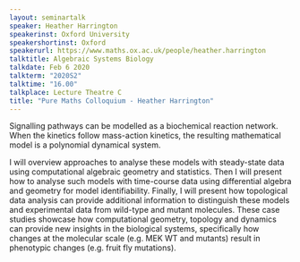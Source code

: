```yaml
---
layout: seminartalk
speaker: Heather Harrington
speakerinst: Oxford University
speakershortinst: Oxford
speakerurl: https://www.maths.ox.ac.uk/people/heather.harrington
talktitle: Algebraic Systems Biology
talkdate: Feb 6 2020
talkterm: "2020S2"
talktime: "16.00"
talkplace: Lecture Theatre C
title: "Pure Maths Colloquium - Heather Harrington"
---
```


Signalling pathways can be modelled as a biochemical reaction network. When the kinetics follow mass-action kinetics, the resulting mathematical model is a polynomial dynamical system. 

I will overview approaches to analyse these models with steady-state data using computational algebraic geometry and statistics. Then I will present how to analyse such models with time-course data using differential algebra and geometry for model identifiability.  Finally, I will present how topological data analysis can provide additional information to distinguish these models and experimental data from wild-type and mutant molecules. These case studies showcase how computational geometry, topology and dynamics can provide new insights in the biological systems, specifically how changes at the molecular scale (e.g. MEK WT and mutants) result in phenotypic changes (e.g. fruit fly mutations).